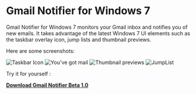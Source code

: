 Gmail Notifier for Windows 7
============================

Gmail Notifier for Windows 7 monitors your Gmail inbox and notifies you of new emails. It takes advantage of the latest Windows 7 UI elements such as the taskbar overlay icon, jump lists and thumbnail previews.

Here are some screenshots:

![Taskbar Icon](http://kwerty.com/GmailNotifierImages/TaskbarIcon.png)
![You've got mail](http://kwerty.com/GmailNotifierImages/GotMail.png)
![Thumbnail previews](http://kwerty.com/GmailNotifierImages/ThumbPreview.png)
![JumpList](http://kwerty.com/GmailNotifierImages/JumpList.png)

Try it for yourself :

**[Download Gmail Notifier Beta 1.0](https://github.com/downloads/kwerty/Gmail-Notifier/Gmail-Notifier-Beta-1_0.zip)**